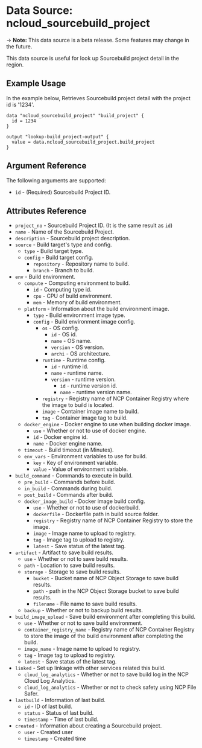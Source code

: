 # Data Source: ncloud_sourcebuild_project

-> **Note:** This data source is a beta release. Some features may change in the future.

This data source is useful for look up Sourcebuild project detail in the region.

## Example Usage

In the example below, Retrieves Sourcebuild project detail with the project id is '1234'.

```hcl
data "ncloud_sourcebuild_project" "build_project" {
  id = 1234
}

output "lookup-build_project-output" {
  value = data.ncloud_sourcebuild_project.build_project
}
```

## Argument Reference

The following arguments are supported:

* `id` - (Required) Sourcebuild Project ID.

## Attributes Reference

* `project_no` - Sourcebuild Project ID. (It is the same result as `id`)
* `name` - Name of the Sourcebuild Project.
* `description` - Sourcebuild project description.
* `source` - Build target's type and config.
    * `type` - Build target type.
    * `config` - Build target config.
        * `repository` - Repository name to build.
        * `branch` - Branch to build.
* `env` - Build environment.
    * `compute` - Computing environment to build.
        * `id` - Computing type id.
        * `cpu` - CPU of build environment.
        * `mem` - Memory of build environment.
    * `platform` - Information about the build environment image.
        * `type` - Build environment image type.
        * `config` - Build environment image config.
            * `os` - OS config.
                * `id` - OS id.
                * `name` - OS name.
                * `version` - OS version.
                * `archi` - OS architecture.
            * `runtime` - Runtime config.
                * `id` - runtime id.
                * `name` - runtime name.
                * `version` - runtime version.
                    * `id` - runtime version id.
                    * `name` - runtime version name.
            * `registry` - Registry name of NCP Container Registry where the image to build is located.
            * `image` - Container image name to build.
            * `tag` - Container image tag to build.
    * `docker_engine` - Docker engine to use when building docker image.
        * `use` - Whether or not to use of docker engine.
        * `id` - Docker engine id.
        * `name` - Docker engine name.
    * `timeout` - Build timeout (in Minutes).
    * `env_vars` - Environment variables to use for build.
        * `key` - Key of environment variable.
        * `value` - Value of environment variable.
* `build_command` - Commands to execute in build.
    * `pre_build` - Commands before build.
    * `in_build` - Commands during build.
    * `post_build` - Commands after build.
    * `docker_image_build` - Docker image build config.
        * `use` - Whether or not to use of dockerbuild.
        * `dockerfile` - Dockerfile path in build source folder.
        * `registry` - Registry name of NCP Container Registry to store the image.
        * `image` - Image name to upload to registry.
        * `tag` - Image tag to upload to registry.
        * `latest` - Save status of the latest tag.
* `artifact` - Artifact to save build results.
    * `use` - Whether or not to save build results.
    * `path` - Location to save build results.
    * `storage` - Storage to save build results.
        * `bucket` - Bucket name of NCP Object Storage to save build results.
        * `path` - path in the NCP Object Storage bucket to save build results.
        * `filename` - File name to save build results.
    * `backup` - Whether or not to backup build results.
* `build_image_upload` - Save build environment after completing this build.
    * `use` - Whether or not to save build environment.
    * `container_registry_name` - Registry name of NCP Container Registry to store the image of the build environment after completing the build.
    * `image_name` - Image name to upload to registry.
    * `tag` - Image tag to upload to registry.
    * `latest` -  Save status of the latest tag.
* `linked` - Set up linkage with other services related this build.
    * `cloud_log_analytics` - Whether or not to save build log in the NCP Cloud Log Analytics.
    * `cloud_log_analytics` - Whether or not to check safety using NCP File Safer.
* `lastbuild` - Information of last build.
    * `id` - ID of last build.
    * `status` - Status of last build.
    * `timestamp` - Time of last build.
* `created` - Information about creating a Sourcebuild project.
    * `user` - Created user
    * `timestamp` - Created time
